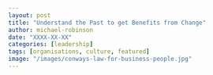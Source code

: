```yaml
---
layout: post
title: "Understand the Past to get Benefits from Change"
author: michael-robinson
date: "XXXX-XX-XX"
categories: [leadership]
tags: [organisations, culture, featured]
image: "/images/conways-law-for-business-people.jpg"
---
```

